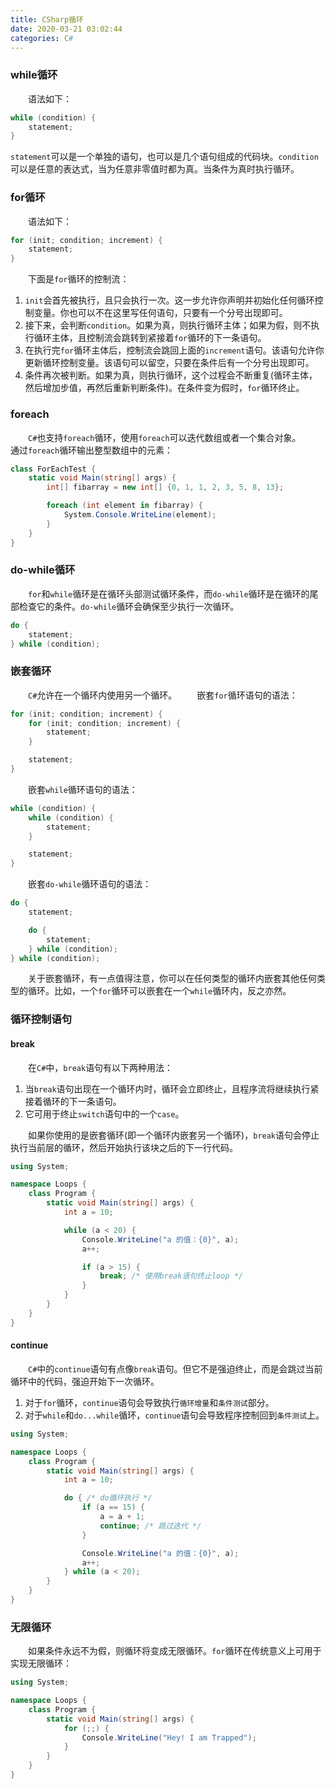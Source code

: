```yaml
---
title: CSharp循环
date: 2020-03-21 03:02:44
categories: C#
---
```

### while循环

&emsp;&emsp;语法如下：<!--more-->

``` cs
while (condition) {
    statement;
}
```

`statement`可以是一个单独的语句，也可以是几个语句组成的代码块。`condition`可以是任意的表达式，当为任意非零值时都为真。当条件为真时执行循环。

### for循环

&emsp;&emsp;语法如下：

``` cs
for (init; condition; increment) {
    statement;
}
```

&emsp;&emsp;下面是`for`循环的控制流：

1. `init`会首先被执行，且只会执行一次。这一步允许你声明并初始化任何循环控制变量。你也可以不在这里写任何语句，只要有一个分号出现即可。
2. 接下来，会判断`condition`。如果为真，则执行循环主体；如果为假，则不执行循环主体，且控制流会跳转到紧接着`for`循环的下一条语句。
3. 在执行完`for`循环主体后，控制流会跳回上面的`increment`语句。该语句允许你更新循环控制变量。该语句可以留空，只要在条件后有一个分号出现即可。
4. 条件再次被判断。如果为真，则执行循环，这个过程会不断重复(循环主体，然后增加步值，再然后重新判断条件)。在条件变为假时，`for`循环终止。

### foreach

&emsp;&emsp;`C#`也支持`foreach`循环，使用`foreach`可以迭代数组或者一个集合对象。
&emsp;&emsp;通过`foreach`循环输出整型数组中的元素：

``` cs
class ForEachTest {
    static void Main(string[] args) {
        int[] fibarray = new int[] {0, 1, 1, 2, 3, 5, 8, 13};

        foreach (int element in fibarray) {
            System.Console.WriteLine(element);
        }
    }
}
```

### do-while循环

&emsp;&emsp;`for`和`while`循环是在循环头部测试循环条件，而`do-while`循环是在循环的尾部检查它的条件。`do-while`循环会确保至少执行一次循环。

``` cs
do {
    statement;
} while (condition);
```

### 嵌套循环

&emsp;&emsp;`C#`允许在一个循环内使用另一个循环。
&emsp;&emsp;嵌套`for`循环语句的语法：

``` cs
for (init; condition; increment) {
    for (init; condition; increment) {
        statement;
    }

    statement;
}
```

&emsp;&emsp;嵌套`while`循环语句的语法：

``` cs
while (condition) {
    while (condition) {
        statement;
    }

    statement;
}
```

&emsp;&emsp;嵌套`do-while`循环语句的语法：

``` cs
do {
    statement;

    do {
        statement;
    } while (condition);
} while (condition);
```

&emsp;&emsp;关于嵌套循环，有一点值得注意，你可以在任何类型的循环内嵌套其他任何类型的循环。比如，一个`for`循环可以嵌套在一个`while`循环内，反之亦然。

### 循环控制语句

#### break

&emsp;&emsp;在`C#`中，`break`语句有以下两种用法：

1. 当`break`语句出现在一个循环内时，循环会立即终止，且程序流将继续执行紧接着循环的下一条语句。
2. 它可用于终止`switch`语句中的一个`case`。

&emsp;&emsp;如果你使用的是嵌套循环(即一个循环内嵌套另一个循环)，`break`语句会停止执行当前层的循环，然后开始执行该块之后的下一行代码。

``` cs
using System;

namespace Loops {
    class Program {
        static void Main(string[] args) {
            int a = 10;

            while (a < 20) {
                Console.WriteLine("a 的值：{0}", a);
                a++;

                if (a > 15) {
                    break; /* 使用break语句终止loop */
                }
            }
        }
    }
}
```

#### continue

&emsp;&emsp;`C#`中的`continue`语句有点像`break`语句。但它不是强迫终止，而是会跳过当前循环中的代码，强迫开始下一次循环。

1. 对于`for`循环，`continue`语句会导致执行`循环增量`和`条件测试`部分。
2. 对于`while`和`do...while`循环，`continue`语句会导致程序控制回到`条件测试`上。

``` cs
using System;

namespace Loops {
    class Program {
        static void Main(string[] args) {
            int a = 10;

            do { /* do循环执行 */
                if (a == 15) {
                    a = a + 1;
                    continue; /* 跳过迭代 */
                }

                Console.WriteLine("a 的值：{0}", a);
                a++;
            } while (a < 20);
        }
    }
}
```

### 无限循环

&emsp;&emsp;如果条件永远不为假，则循环将变成无限循环。`for`循环在传统意义上可用于实现无限循环：

``` cs
using System;

namespace Loops {
    class Program {
        static void Main(string[] args) {
            for (;;) {
                Console.WriteLine("Hey! I am Trapped");
            }
        }
    }
}
```